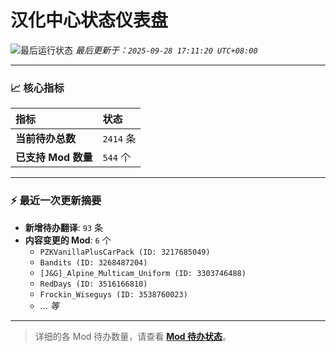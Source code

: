 # 汉化中心状态仪表盘

![最后运行状态](https://img.shields.io/badge/Last%20Run-Success-green)
*最后更新于：`2025-09-28 17:11:20 UTC+08:00`*

---

### 📈 **核心指标**

| 指标 | 状态 |
| :--- | :--- |
| **当前待办总数** | ``2414`` 条 |
| **已支持 Mod 数量** | ``544`` 个 |

---

### ⚡ **最近一次更新摘要**

*   **新增待办翻译**: `93` 条
*   **内容变更的 Mod**: `6` 个
    *   `PZKVanillaPlusCarPack (ID: 3217685049)`
    *   `Bandits (ID: 3268487204)`
    *   `[J&G]_Alpine_Multicam_Uniform (ID: 3303746488)`
    *   `RedDays (ID: 3516166810)`
    *   `Frockin_Wiseguys (ID: 3538760023)`
    *   ... *等*

---

> 详细的各 Mod 待办数量，请查看 [**Mod 待办状态**](MOD_TODO_STATUS.md)。
